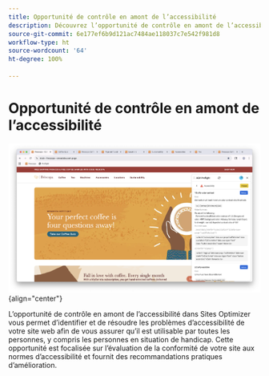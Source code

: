 ```yaml
---
title: Opportunité de contrôle en amont de l’accessibilité
description: Découvrez l’opportunité de contrôle en amont de l’accessibilité dans Sites Optimizer.
source-git-commit: 6e177ef6b9d121ac7484ae118037c7e542f981d8
workflow-type: ht
source-wordcount: '64'
ht-degree: 100%

---
```



# Opportunité de contrôle en amont de l’accessibilité

![Opportunité de contrôle en amont de l’accessibilité](./assets/accessibility/hero.png){align="center"}

L’opportunité de contrôle en amont de l’accessibilité dans Sites Optimizer vous permet d’identifier et de résoudre les problèmes d’accessibilité de votre site web afin de vous assurer qu’il est utilisable par toutes les personnes, y compris les personnes en situation de handicap. Cette opportunité est focalisée sur l’évaluation de la conformité de votre site aux normes d’accessibilité et fournit des recommandations pratiques d’amélioration.
